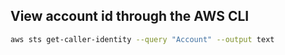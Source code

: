 ## View account id through the AWS CLI

```bash
aws sts get-caller-identity --query "Account" --output text
```